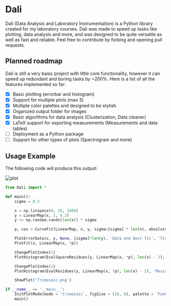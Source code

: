 # Dali
Dali (Data Analysis and Laboratory Instrumentation) is a Python library created for my laboratory courses.
Dali was made to speed up tasks like plotting, data analysis and more, and was designed to be quite versatile
as well as fast and reliable. Feel free to contribute by forking and opening pull requests. 

## Planned roadmap

Dali is still a very basic project with little core functionality, however it can speed up redundant and boring tasks by ~200%.
Here is a list of all the features implemented so far:

- [x] Basic plotting (errorbar and histogram) 
- [x] Support for multiple plots (max 3)
- [x] Multiple color palettes and designed to be stylish
- [x] Organized output folder for images 
- [x] Basic algorithms for data analysis (Clusterization, Data cleaner)
- [x] LaTeX support for exporting measurements (Measurements and data tables)
- [ ] Deployment as a Python package
- [ ] Support for other types of plots (Spectrogram and more)

## Usage Example

The following code will produce this output:

![plot](./Showcase/Showcase.png)

```python
from Dali import *

def main():
    sigma = 0.3

    x = np.linspace(0, 10, 1000)
    y = LinearMap(x, 2, 0.2)
    y += np.random.randn(len(x)) * sigma

    p, cov = CurveFit(LinearMap, x, y, sigma=[sigma] * len(x), absolute_sigma=True)

    PlotErrorData(x, y, None, [sigma]*len(y), 'Data and best fit', 'Time [s]', 'Distance [cm]', legend = 'Data')
    PlotFit(x, LinearMap(x, *p))

    ChangePlotIndex(1)
    PlotHistogram(EvalSquareResidues(y, LinearMap(x, *p), len(x) - 2), 'Squared residues histogram', 'Squared distances [$\\sigma^2$]', 'Occurencies', bins = 20, legend=f'df = {len(x) - 2}')

    ChangePlotIndex(2)
    PlotHistogram(EvalResidues(y, LinearMap(x, *p), len(x) - 2), 'Residues histogram', 'Distances [$\\sigma$]', 'Frequencies', legend=f'df = {len(x) - 2}')

    ShowPlot('Trimosaic.png')

if __name__ == '__main__':
    InitPlotMode(mode = 'trimosaic', figSize = (16, 8), palette = 'Funky', path = 'Images/')
    main()
```



